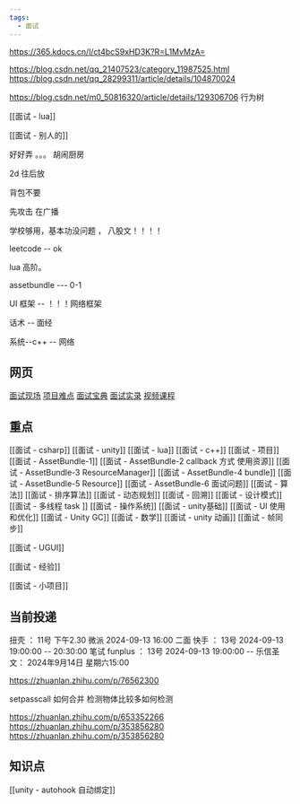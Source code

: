 ```yaml
---
tags:
  - 面试
---
```

https://365.kdocs.cn/l/ct4bcS9xHD3K?R=L1MvMzA=

https://blog.csdn.net/qq_21407523/category_11987525.html
https://blog.csdn.net/qq_28299311/article/details/104870024


https://blog.csdn.net/m0_50816320/article/details/129306706
行为树

[[面试 - lua]]

[[面试 - 别人的]]

好好弄 。。。 胡闹厨房

2d 往后放

背包不要

先攻击 在广播


学校够用，基本功没问题 ， 八股文！！！！

leetcode -- ok

lua 高阶。

assetbundle --- 0-1

UI 框架  -- ！！！网络框架

话术 -- 面经

系统--c++ -- 网络



## 网页

[面试现场](https://www.yuque.com/chengxuyuanchangfeng/yx4ytt)
[项目难点](https://www.yuque.com/chengxuyuanchangfeng/idsf04/zwi7pvmhgbeza274)
[面试宝典](https://www.yuque.com/chengxuyuanchangfeng/qxodkp/lts5is2q7r4nq2ox)
[面试实录](https://www.yuque.com/chengxuyuanchangfeng/ioehe8)
[视频课程](https://appn8xychxe8865.h5.xiaoeknow.com/homepage/10)



## 重点

[[面试 - csharp]]
[[面试 - unity]]
[[面试 - lua]]
[[面试 - c++]]
[[面试 - 项目]]
[[面试 - AssetBundle-1]]
[[面试 - AssetBundle-2 callback 方式 使用资源]]
[[面试 - AssetBundle-3 ResourceManager]]
[[面试 - AssetBundle-4 bundle]]
[[面试 - AssetBundle-5 Resource]]
[[面试 - AssetBundle-6 面试问题]]
[[面试 - 算法]]
[[面试 - 排序算法]]
[[面试 - 动态规划]]
[[面试 - 回溯]]
[[面试 - 设计模式]]
[[面试 - 多线程 task ]]
[[面试 - 操作系统]]
[[面试 - unity基础]]
[[面试 - UI 使用和优化]]
[[面试 - Unity GC]]
[[面试 - 数学]]
[[面试 - unity 动画]]
[[面试 - 帧同步]]

[[面试 - UGUI]]


[[面试 - 经验]]

[[面试 - 小项目]]


## 当前投递





扭壳 ： 11号  下午2.30
微派 2024-09-13 16:00 二面
快手 ： 13号  2024-09-13 19:00:00 -- 20:30:00  笔试
funplus ： 13号  2024-09-13 19:00:00 -- 
乐信圣文： 2024年9月14日 星期六15:00




https://zhuanlan.zhihu.com/p/76562300

setpasscall 如何合并
检测物体比较多如何检测

https://zhuanlan.zhihu.com/p/653352266
https://zhuanlan.zhihu.com/p/353856280
https://zhuanlan.zhihu.com/p/353856280


## 知识点

[[unity - autohook 自动绑定]]

